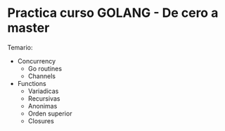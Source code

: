 # Practica curso GOLANG - De cero a master

Temario:
- Concurrency
  - Go routines
  - Channels
- Functions
  - Variadicas
  - Recursivas
  - Anonimas
  - Orden superior
  - Closures